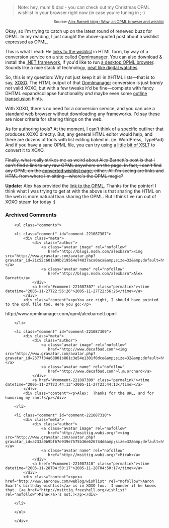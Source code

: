 <blockquote cite="http://blogs.msdn.com/alexbarn/archive/2005/11/24/496636.aspx">Note: hey, mum & dad - you can check out my Christmas OPML wishlist in your browser right now (in case you're tuning in ;-)</blockquote>
<small style="text-align:right; display:block">Source: <a href="http://blogs.msdn.com/alexbarn/archive/2005/11/24/496636.aspx">Alex Barnett blog : Wow, an OPML browser and wishlist</a></small>

Okay, so I'm trying to catch up on the latest round of renewed buzz for OPML.  In my reading, I just caught the above-quoted post about a wishlist expressed as OPML.  

This is what I read:  He [links to the wishlist][wish] in HTML form, by way of a conversion service on a site called [Opmlmanager][opml].  You can also download & install the [.NET framework][net], if you'd like to run [a desktop OPML browser][brow].  Sounds like a nice stack of technology, [neat like digital watches][neat].

So, this is my question: Why not just keep it all in XHTML lists—that is to say, [XOXO][].  The HTML output of that [Opmlmanager][opml] conversion is just *barely* not valid XOXO, but with a few tweaks it'd be fine—complete with fancy DHTML expand/collapse functionality *and* maybe even some [outline transclusion][ot] hints.

With XOXO, there's no need for a conversion service, and you can use a standard web browser without downloading any frameworks.  I'd say these are nicer criteria for sharing things on the web.

As for authoring tools?  At the moment, I can't think of a specific outliner that produces XOXO directly.  But, any general HTML editor would help, and there are dozens of tools with list editing baked in.  (ie. WordPress, TypePad)  And if you have a sane OPML file, you can try using [a little bit of XSLT][xsl] to convert it to XOXO.

<strike>Finally, what really strikes me as weird about Alex Barnett's post is that I can't find a link to any raw OPML anywhere on the page.  In fact, I can't find any OPML on the [converted wishlist page][wish], either.  All I'm seeing are links and HTML from where I'm sitting—where's the OPML magic?</strike>

**Update:** Alex has provided the [link to the OPML][alex].  Thanks for the pointer!  I think what I was trying to get at with the above is that sharing the HTML on the web is more natural than sharing the OPML.  But I think I've run out of XOXO steam for today :)

[alex]: http://www.opmlmanager.com/opml/alexbarnett.opml
[ot]: http://decafbad.com/blog/2005/10/02/web-directories-with-xoxo-and-xsl
[net]: http://www.microsoft.com/downloads/details.aspx?FamilyID=0856eacb-4362-4b0d-8edd-aab15c5e04f5&amp;DisplayLang=en
[opml]: http://www.opmlmanager.com/
[wish]: http://www.opmlmanager.com/outliner/alexbarnett
[xoxo]: http://www.microformats.org/wiki/xoxo
[brow]: http://www.opmlmanager.com/opmlbrowser/
[neat]: http://www.decafbad.com/twiki/bin/view/Main/NeatLikeDigitalWatches
[xsl]: http://decafbad.com/trac/browser/trunk/GopherNext/opml-to-xoxo.xsl

<div id="comments" class="comments archived-comments">
            <h3>Archived Comments</h3>
            
        <ul class="comments">
            
        <li class="comment" id="comment-221087307">
            <div class="meta">
                <div class="author">
                    <a class="avatar image" rel="nofollow" 
                       href="http://blogs.msdn.com/alexbarn"><img src="http://www.gravatar.com/avatar.php?gravatar_id=21c52c601a99b219564e74837aca0aca&amp;size=32&amp;default=http://mediacdn.disqus.com/1320279820/images/noavatar32.png"/></a>
                    <a class="avatar name" rel="nofollow" 
                       href="http://blogs.msdn.com/alexbarn">Alex Barnett</a>
                </div>
                <a href="#comment-221087307" class="permalink"><time datetime="2005-11-27T22:56:26">2005-11-27T22:56:26</time></a>
            </div>
            <div class="content"><p>You are right, I should have pointed to the opml file too. Here you go:</p>

<p>http://www.opmlmanager.com/opml/alexbarnett.opml</p></div>
            
        </li>
    
        <li class="comment" id="comment-221087309">
            <div class="meta">
                <div class="author">
                    <a class="avatar image" rel="nofollow" 
                       href="http://www.decafbad.com"><img src="http://www.gravatar.com/avatar.php?gravatar_id=2377f34a68801b861c3e54e1301f0dce&amp;size=32&amp;default=http://mediacdn.disqus.com/1320279820/images/noavatar32.png"/></a>
                    <a class="avatar name" rel="nofollow" 
                       href="http://www.decafbad.com">l.m.orchard</a>
                </div>
                <a href="#comment-221087309" class="permalink"><time datetime="2005-11-27T23:44:13">2005-11-27T23:44:13</time></a>
            </div>
            <div class="content"><p>Alex:  Thanks for the URL, and for humoring my rant!</p></div>
            
        </li>
    
        <li class="comment" id="comment-221087310">
            <div class="meta">
                <div class="author">
                    <a class="avatar image" rel="nofollow" 
                       href="http://msittig.wubi.org/"><img src="http://www.gravatar.com/avatar.php?gravatar_id=a233a0b9bf67e939e7575b36e626744d&amp;size=32&amp;default=http://mediacdn.disqus.com/1320279820/images/noavatar32.png"/></a>
                    <a class="avatar name" rel="nofollow" 
                       href="http://msittig.wubi.org/">Micah</a>
                </div>
                <a href="#comment-221087310" class="permalink"><time datetime="2005-11-28T04:50:17">2005-11-28T04:50:17</time></a>
            </div>
            <div class="content"><p><a href="http://www.aaronsw.com/weblog/wishlist" rel="nofollow">Aaron Swart's birthday wishlist</a> is in XOXO too.  I wonder if he knows that. (<a href="http://msittig.freeshell.org/wishlist" rel="nofollow">Mine</a>'s not.)</p></div>
            
        </li>
    
        </ul>
    
        </div>
    